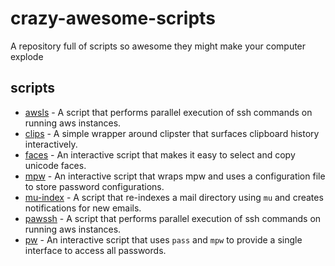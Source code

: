 crazy-awesome-scripts
=====================

A repository full of scripts so awesome they might make your computer explode

scripts
-------

* [awsls](awsls) - A script that performs parallel execution of ssh commands on running aws instances.
* [clips](clips) - A simple wrapper around clipster that surfaces clipboard history interactively.
* [faces](faces) - An interactive script that makes it easy to select and copy unicode faces.
* [mpw](mpw) - An interactive script that wraps mpw and uses a configuration file to store password configurations.
* [mu-index](mu-index) - A script that re-indexes a mail directory using `mu` and creates notifications for new emails.
* [pawssh](pawssh) - A script that performs parallel execution of ssh commands on running aws instances.
* [pw](pw) - An interactive script that uses `pass` and `mpw` to provide a single interface to access all passwords.
